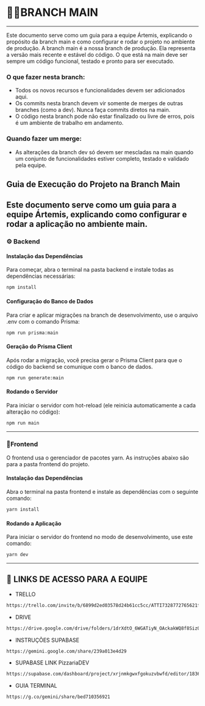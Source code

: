 # 👨‍💻BRANCH MAIN
---
Este documento serve como um guia para a equipe Ártemis, explicando o propósito da branch main e como configurar e rodar o projeto no ambiente de produção.
A branch main é a nossa branch de produção. Ela representa a versão mais recente e estável do código. O que está na main deve ser sempre um código funcional, testado e pronto para ser executado.

### O que fazer nesta branch:
* Todos os novos recursos e funcionalidades devem ser adicionados aqui.
* Os commits nesta branch devem vir somente de merges de outras branches (como a dev). Nunca faça commits diretos na main.
* O código nesta branch pode não estar finalizado ou livre de erros, pois é um ambiente de trabalho em andamento.

### Quando fazer um merge:
* As alterações da branch dev só devem ser mescladas na main quando um conjunto de funcionalidades estiver completo, testado e validado pela equipe.

## Guia de Execução do Projeto na Branch Main

Este documento serve como um guia para a equipe Ártemis, explicando como configurar e rodar a aplicação no ambiente main.
---

### ⚙️ Backend

#### Instalação das Dependências
Para começar, abra o terminal na pasta backend e instale todas as dependências necessárias:
```bash
npm install
```
#### Configuração do Banco de Dados
Para criar e aplicar migrações na branch de desenvolvimento, use o arquivo .env com o comando Prisma:
```bash
npm run prisma:main
```
#### Geração do Prisma Client
Após rodar a migração, você precisa gerar o Prisma Client para que o código do backend se comunique com o banco de dados.
```bash
npm run generate:main
```

#### Rodando o Servidor
Para iniciar o servidor com hot-reload (ele reinicia automaticamente a cada alteração no código):
```bash
npm run main
```
---
### 🎨Frontend
O frontend usa o gerenciador de pacotes yarn. As instruções abaixo são para a pasta frontend do projeto.

#### Instalação das Dependências
Abra o terminal na pasta frontend e instale as dependências com o seguinte comando:
```bash
yarn install
```

####  Rodando a Aplicação
Para iniciar o servidor do frontend no modo de desenvolvimento, use este comando:
```bash
yarn dev
```
---

## 🧩 LINKS DE ACESSO PARA A EQUIPE
* TRELLO
```bash
https://trello.com/invite/b/6899d2ed03578d24b61cc5cc/ATTI7328772765621f981f9df7b37a373c6f818D7EB9/meu-quadro-do-trello
```

* DRIVE
```bash
https://drive.google.com/drive/folders/1drXdtO_6WGATiyN_OAckakWQ8f8SizQf?usp=sharing
```

* INSTRUÇÕES SUPABASE
```bash
https://gemini.google.com/share/239a013e4d29
```

* SUPABASE LINK PizzariaDEV
```bash
https://supabase.com/dashboard/project/xrjnmkgwxfgokuzvbwfd/editor/18360?schema=public
```

* GUIA TERMINAL
```bash
https://g.co/gemini/share/bed710356921
```
